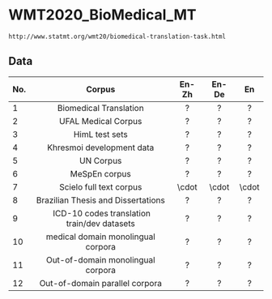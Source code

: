 # WMT2020_BioMedical_MT 
	http://www.statmt.org/wmt20/biomedical-translation-task.html

## Data

| No. | Corpus | En-Zh  | En-De | En |
| --- | :---: | :---: | :---: | :---:  |
| 1   | Biomedical Translation              | ? | ? | ? |
| 2   | UFAL Medical Corpus                 | ? | ? | ? |
| 3   | HimL test sets                      | ? | ? | ? |
| 4   | Khresmoi development data           | ? | ? | ? |
| 5   | UN Corpus                           | ? | ? | ? |
| 6   | MeSpEn corpus                       | ? | ? | ? |
| 7   | Scielo full text corpus             | \cdot | \cdot | \cdot |
| 8   | Brazilian Thesis and Dissertations  | ? | ? | ? |
| 9   |  ICD-10 codes translation train/dev datasets | ? | ? | ? |
| 10  | medical domain monolingual corpora  | ? | ? | ? |
| 11  | Out-of-domain monolingual corpora   | ? | ? | ? |
| 12  | Out-of-domain parallel corpora      | ? | ? | ? |
 






